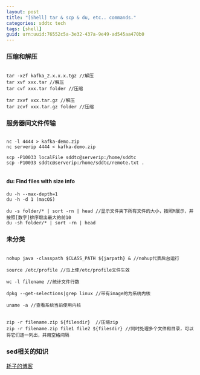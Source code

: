 ```yaml
---
layout: post
title: "[Shell] tar & scp & du, etc.. commands."
categories: sddtc tech
tags: [shell]
guid: urn:uuid:76552c5a-3e32-437a-9e49-ad545aa470b0
---
```


### 压缩和解压

```vim

tar -xzf kafka_2.x.x.x.tgz //解压
tar xvf xxx.tar //解压
tar cvf xxx.tar folder //压缩

tar zxvf xxx.tar.gz //解压
tar zcvf xxx.tar.gz folder //压缩

```

### 服务器间文件传输

```vim

nc -l 4444 > kafka-demo.zip
nc serverip 4444 < kafka-demo.zip

scp -P10033 localFile sddtc@serverip:/home/sddtc
scp -P10033 sddtc@serverip:/home/sddtc/remote.txt .


```

#### du: Find files with size info

```vim
du -h --max-depth=1
du -h -d 1 (macOS)

du -s folder/* | sort -rn | head //显示文件夹下所有文件的大小，按照M展示，并按照[数字]排序取出最大的前10
du -sh folder/* | sort -rn | head

```

### 未分类 

```vim

nohup java -classpath $CLASS_PATH ${jarpath} & //nohup代表后台运行

source /etc/profile //马上使/etc/profile文件生效

wc -l filename //统计文件行数

dpkg --get-selections|grep linux //带有image的为系统内核

uname -a //查看系统当前使用内核


zip -r filename.zip ${filesdir}	 //压缩zip
zip -r filename.zip file1 file2 ${filesdir} //同时处理多个文件和目录，可以将它们逐一列出，并用空格间隔

```


### sed相关的知识  
[耗子的博客](http://coolshell.cn/articles/9104.html)
